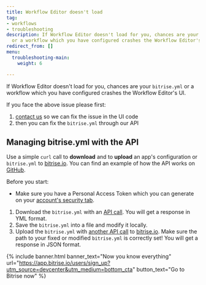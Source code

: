 ```yaml
---
title: Workflow Editor doesn't load
tag:
- workflows
- troubleshooting
description: If Workflow Editor doesn't load for you, chances are your bitrise.yml
  or a workflow which you have configured crashes the Workflow Editor's UI.
redirect_from: []
menu:
  troubleshooting-main:
    weight: 6

---
```

If Workflow Editor doesn't load for you, chances are your `bitrise.yml` or a workflow which you have configured crashes the Workflow Editor's UI.

If you face the above issue please first:

1. [contact us](https://www.bitrise.io/contact) so we can fix the issue in the UI code
2. then you can fix the `bitrise.yml` through our API

## Managing bitrise.yml with the API

Use a simple `curl` call to **download** and to **upload** an app's configuration or `bitrise.yml` to [bitrise.io](https://www.bitrise.io). You can find an example of how the API works on [GitHub](https://github.com/bitrise-io/bitrise/blob/master/_examples/experimentals/upload_download_bitrise_io/bitrise.yml).

Before you start:

* Make sure you have a Personal Access Token which you can generate on your [account's security tab](https://www.bitrise.io/me/profile#/security).

1. Download the `bitrise.yml` with an [API call](/api/v0.1/#get-appsapp-slugbitriseyml). You will get a response in YML format.
2. Save the `bitrise.yml` into a file and modify it locally.
3. Upload the `bitrise.yml` with [another API call](/api/v0.1/#post-appsapp-slugbitriseyml) to [bitrise.io](https://www.bitrise.io). Make sure the path to your fixed or modified `bitrise.yml` is correctly set! You will get a response in JSON format.

{% include banner.html banner_text="Now you know everything" url="https://app.bitrise.io/users/sign_up?utm_source=devcenter&utm_medium=bottom_cta" button_text="Go to Bitrise now" %}